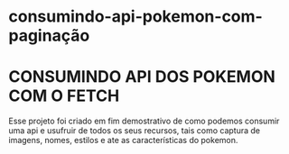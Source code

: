 # consumindo-api-pokemon-com-paginação

# CONSUMINDO API DOS POKEMON COM O FETCH

Esse projeto foi criado em fim demostrativo de como podemos consumir uma api e usufruir de todos os seus recursos, tais como captura de imagens, nomes, estilos e ate as características do pokemon.
